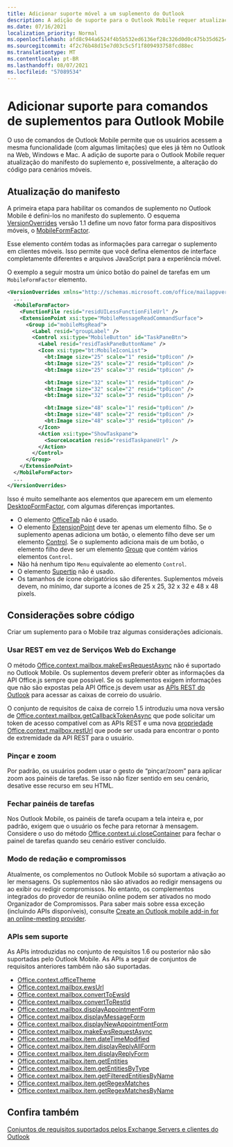 ```yaml
---
title: Adicionar suporte móvel a um suplemento do Outlook
description: A adição de suporte para o Outlook Mobile requer atualização do manifesto do suplemento e, possivelmente, a alteração do código para cenários móveis.
ms.date: 07/16/2021
localization_priority: Normal
ms.openlocfilehash: afd8c944a6524f4b5b532ed6136ef28c326d0d0c475b35d6254592c3a392aac3
ms.sourcegitcommit: 4f2c76b48d15e7d03c5c5f1f809493758fcd88ec
ms.translationtype: MT
ms.contentlocale: pt-BR
ms.lasthandoff: 08/07/2021
ms.locfileid: "57089534"
---
```

# <a name="add-support-for-add-in-commands-for-outlook-mobile"></a>Adicionar suporte para comandos de suplementos para Outlook Mobile

O uso de comandos de Outlook Mobile permite que os usuários acessem [](#code-considerations)a mesma funcionalidade (com algumas limitações) que eles já têm no Outlook na Web, Windows e Mac. A adição de suporte para o Outlook Mobile requer atualização do manifesto do suplemento e, possivelmente, a alteração do código para cenários móveis.

## <a name="updating-the-manifest"></a>Atualização do manifesto

A primeira etapa para habilitar os comandos de suplemento no Outlook Mobile é defini-los no manifesto do suplemento. O esquema [VersionOverrides](../reference/manifest/versionoverrides.md) versão 1.1 define um novo fator forma para dispositivos móveis, o [MobileFormFactor](../reference/manifest/mobileformfactor.md).

Esse elemento contém todas as informações para carregar o suplemento em clientes móveis. Isso permite que você defina elementos de interface completamente diferentes e arquivos JavaScript para a experiência móvel.

O exemplo a seguir mostra um único botão do painel de tarefas em um `MobileFormFactor` elemento.

```xml
<VersionOverrides xmlns="http://schemas.microsoft.com/office/mailappversionoverrides/1.1" xsi:type="VersionOverridesV1_1">
  ...
  <MobileFormFactor>
    <FunctionFile resid="residUILessFunctionFileUrl" />
    <ExtensionPoint xsi:type="MobileMessageReadCommandSurface">
      <Group id="mobileMsgRead">
        <Label resid="groupLabel" />
        <Control xsi:type="MobileButton" id="TaskPaneBtn">
          <Label resid="residTaskPaneButtonName" />
          <Icon xsi:type="bt:MobileIconList">
            <bt:Image size="25" scale="1" resid="tp0icon" />
            <bt:Image size="25" scale="2" resid="tp0icon" />
            <bt:Image size="25" scale="3" resid="tp0icon" />

            <bt:Image size="32" scale="1" resid="tp0icon" />
            <bt:Image size="32" scale="2" resid="tp0icon" />
            <bt:Image size="32" scale="3" resid="tp0icon" />

            <bt:Image size="48" scale="1" resid="tp0icon" />
            <bt:Image size="48" scale="2" resid="tp0icon" />
            <bt:Image size="48" scale="3" resid="tp0icon" />
          </Icon>
          <Action xsi:type="ShowTaskpane">
            <SourceLocation resid="residTaskpaneUrl" />
          </Action>
        </Control>
      </Group>
    </ExtensionPoint>
  </MobileFormFactor>
  ...
</VersionOverrides>
```

Isso é muito semelhante aos elementos que aparecem em um elemento [DesktopFormFactor](../reference/manifest/desktopformfactor.md), com algumas diferenças importantes.

- O elemento [OfficeTab](../reference/manifest/officetab.md) não é usado.
- O elemento [ExtensionPoint](../reference/manifest/extensionpoint.md) deve ter apenas um elemento filho. Se o suplemento apenas adiciona um botão, o elemento filho deve ser um elemento [Control](../reference/manifest/control.md). Se o suplemento adiciona mais de um botão, o elemento filho deve ser um elemento [Group](../reference/manifest/group.md) que contém vários elementos `Control`.
- Não há nenhum tipo `Menu` equivalente ao elemento `Control`.
- O elemento [Supertip](../reference/manifest/supertip.md) não é usado.
- Os tamanhos de ícone obrigatórios são diferentes. Suplementos móveis devem, no mínimo, dar suporte a ícones de 25 x 25, 32 x 32 e 48 x 48 pixels.

## <a name="code-considerations"></a>Considerações sobre código

Criar um suplemento para o Mobile traz algumas considerações adicionais.

### <a name="use-rest-instead-of-exchange-web-services"></a>Usar REST em vez de Serviços Web do Exchange

O método [Office.context.mailbox.makeEwsRequestAsync](../reference/objectmodel/preview-requirement-set/office.context.mailbox.md#methods) não é suportado no Outlook Mobile. Os suplementos devem preferir obter as informações da API Office.js sempre que possível. Se os suplementos exigem informações que não são expostas pela API Office.js devem usar as [APIs REST do Outlook](/outlook/rest/) para acessar as caixas de correio do usuário.

O conjunto de requisitos de caixa de correio 1.5 introduziu uma nova versão de [Office.context.mailbox.getCallbackTokenAsync](../reference/objectmodel/preview-requirement-set/office.context.mailbox.md#methods) que pode solicitar um token de acesso compatível com as APIs REST e uma nova [propriedade Office.context.mailbox.restUrl](../reference/objectmodel/preview-requirement-set/office.context.mailbox.md#properties) que pode ser usada para encontrar o ponto de extremidade da API REST para o usuário.

### <a name="pinch-zoom"></a>Pinçar e zoom

Por padrão, os usuários podem usar o gesto de “pinçar/zoom” para aplicar zoom aos painéis de tarefas. Se isso não fizer sentido em seu cenário, desative esse recurso em seu HTML.

### <a name="close-task-panes"></a>Fechar painéis de tarefas

Nos Outlook Mobile, os painéis de tarefa ocupam a tela inteira e, por padrão, exigem que o usuário os feche para retornar à mensagem. Considere o uso do método [Office.context.ui.closeContainer](/javascript/api/office/office.ui#closeContainer__) para fechar o painel de tarefas quando seu cenário estiver concluído.

### <a name="compose-mode-and-appointments"></a>Modo de redação e compromissos

Atualmente, os complementos no Outlook Mobile só suportam a ativação ao ler mensagens. Os suplementos não são ativados ao redigir mensagens ou ao exibir ou redigir compromissos. No entanto, os complementos integrados do provedor de reunião online podem ser ativados no modo Organizador de Compromissos. Para saber mais sobre essa exceção (incluindo APIs disponíveis), consulte [Create an Outlook mobile add-in for an online-meeting provider](online-meeting.md#available-apis).

### <a name="unsupported-apis"></a>APIs sem suporte

As APIs introduzidas no conjunto de requisitos 1.6 ou posterior não são suportadas pelo Outlook Mobile. As APIs a seguir de conjuntos de requisitos anteriores também não são suportadas.

- [Office.context.officeTheme](../reference/objectmodel/preview-requirement-set/office.context.md#officetheme-officetheme)
- [Office.context.mailbox.ewsUrl](../reference/objectmodel/preview-requirement-set/office.context.mailbox.md#properties)
- [Office.context.mailbox.convertToEwsId](../reference/objectmodel/preview-requirement-set/office.context.mailbox.md#methods)
- [Office.context.mailbox.convertToRestId](../reference/objectmodel/preview-requirement-set/office.context.mailbox.md#methods)
- [Office.context.mailbox.displayAppointmentForm](../reference/objectmodel/preview-requirement-set/office.context.mailbox.md#methods)
- [Office.context.mailbox.displayMessageForm](../reference/objectmodel/preview-requirement-set/office.context.mailbox.md#methods)
- [Office.context.mailbox.displayNewAppointmentForm](../reference/objectmodel/preview-requirement-set/office.context.mailbox.md#methods)
- [Office.context.mailbox.makeEwsRequestAsync](../reference/objectmodel/preview-requirement-set/office.context.mailbox.md#methods)
- [Office.context.mailbox.item.dateTimeModified](../reference/objectmodel/preview-requirement-set/office.context.mailbox.item.md#properties)
- [Office.context.mailbox.item.displayReplyAllForm](../reference/objectmodel/preview-requirement-set/office.context.mailbox.item.md#methods)
- [Office.context.mailbox.item.displayReplyForm](../reference/objectmodel/preview-requirement-set/office.context.mailbox.item.md#methods)
- [Office.context.mailbox.item.getEntities](../reference/objectmodel/preview-requirement-set/office.context.mailbox.item.md#methods)
- [Office.context.mailbox.item.getEntitiesByType](../reference/objectmodel/preview-requirement-set/office.context.mailbox.item.md#methods)
- [Office.context.mailbox.item.getFilteredEntitiesByName](../reference/objectmodel/preview-requirement-set/office.context.mailbox.item.md#methods)
- [Office.context.mailbox.item.getRegexMatches](../reference/objectmodel/preview-requirement-set/office.context.mailbox.item.md#methods)
- [Office.context.mailbox.item.getRegexMatchesByName](../reference/objectmodel/preview-requirement-set/office.context.mailbox.item.md#methods)

## <a name="see-also"></a>Confira também

[Conjuntos de requisitos suportados pelos Exchange Servers e clientes do Outlook](../reference/requirement-sets/outlook-api-requirement-sets.md#requirement-sets-supported-by-exchange-servers-and-outlook-clients)